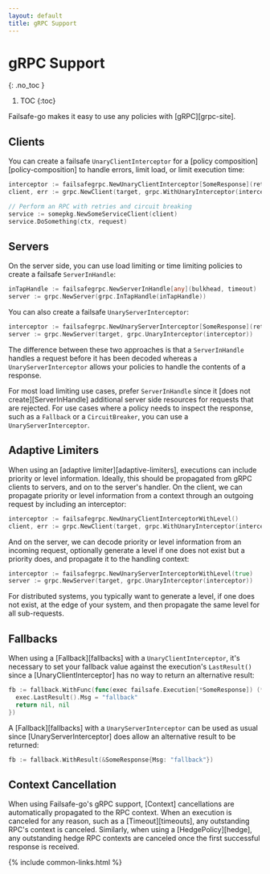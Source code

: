 ```yaml
---
layout: default
title: gRPC Support
---
```


# gRPC Support
{: .no_toc }

1. TOC
{:toc}

Failsafe-go makes it easy to use any policies with [gRPC][grpc-site].

## Clients

You can create a failsafe `UnaryClientInterceptor` for a [policy composition][policy-composition] to handle errors, limit load, or limit execution time:

```go
interceptor := failsafegrpc.NewUnaryClientInterceptor[SomeResponse](retryPolicy, circuitBreaker)
client, err := grpc.NewClient(target, grpc.WithUnaryInterceptor(interceptor))

// Perform an RPC with retries and circuit breaking
service := somepkg.NewSomeServiceClient(client)
service.DoSomething(ctx, request)
```

## Servers

On the server side, you can use load limiting or time limiting policies to create a failsafe `ServerInHandle`:

```go
inTapHandle := failsafegrpc.NewServerInHandle[any](bulkhead, timeout)
server := grpc.NewServer(grpc.InTapHandle(inTapHandle))
```

You can also create a failsafe `UnaryServerInterceptor`:

```go
interceptor := failsafegrpc.NewUnaryServerInterceptor[SomeResponse](retryPolicy, circuitBreaker)
server := grpc.NewServer(target, grpc.UnaryInterceptor(interceptor))
```

The difference between these two approaches is that a `ServerInHandle` handles a request before it has been decoded whereas a `UnaryServerInterceptor` allows your policies to handle the contents of a response. 

For most load limiting use cases, prefer `ServerInHandle` since it [does not create][ServerInHandle] additional server side resources for requests that are rejected. For use cases where a policy needs to inspect the response, such as a `Fallback` or a `CircuitBreaker`, you can use a `UnaryServerInterceptor`.

## Adaptive Limiters

When using an [adaptive limiter][adaptive-limiters], executions can include priority or level information. Ideally, this should be propagated from gRPC clients to servers, and on to the server's handler. On the client, we can propagate priority or level information from a context through an outgoing request by including an interceptor:

```go
interceptor := failsafegrpc.NewUnaryClientInterceptorWithLevel()
client, err := grpc.NewClient(target, grpc.WithUnaryInterceptor(interceptor))
```

And on the server, we can decode priority or level information from an incoming request, optionally generate a level if one does not exist but a priority does, and propagate it to the handling context:

```go
interceptor := failsafegrpc.NewUnaryServerInterceptorWithLevel(true)
server := grpc.NewServer(target, grpc.UnaryInterceptor(interceptor))
```

For distributed systems, you typically want to generate a level, if one does not exist, at the edge of your system, and then propagate the same level for all sub-requests.

## Fallbacks

When using a [Fallback][fallbacks] with a `UnaryClientInterceptor`, it's necessary to set your fallback value against the execution's `LastResult()` since a [UnaryClientInterceptor] has no way to return an alternative result:

```go
fb := fallback.WithFunc(func(exec failsafe.Execution[*SomeResponse]) (*SomeResponse, error) {
  exec.LastResult().Msg = "fallback"
  return nil, nil
})
```

A [Fallback][fallbacks] with a `UnaryServerInterceptor` can be used as usual since [UnaryServerInterceptor] does allow an alternative result to be returned:

```go
fb := fallback.WithResult(&SomeResponse{Msg: "fallback"})
```

## Context Cancellation

When using Failsafe-go's gRPC support, [Context] cancellations are automatically propagated to the RPC context. When an execution is canceled for any reason, such as a [Timeout][timeouts], any outstanding RPC's context is canceled. Similarly, when using a [HedgePolicy][hedge], any outstanding hedge RPC contexts are canceled once the first successful response is received.

{% include common-links.html %}
